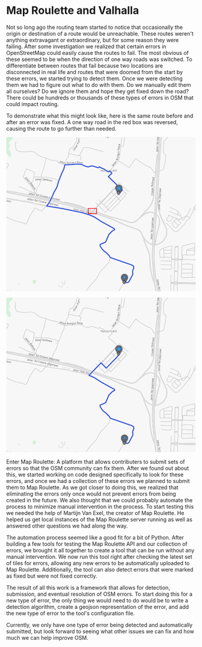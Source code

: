 # Map Roulette and Valhalla
Not so long ago the routing team started to notice that occasionally the origin or destination of a route would be unreachable. These routes weren't anything extravagant or extraordinary, but for some reason they were failing. After some investigation we realized that certain errors in OpenStreetMap could easily cause the routes to fail. The most obvious of these seemed to be when the direction of one way roads was switched. To differentiate between routes that fail because two locations are disconnected in real life and routes that were doomed from the start by these errors, we started trying to detect them. Once we were detecting them we had to figure out what to do with them. Do we manually edit them all ourselves? Do we ignore them and hope they get fixed down the road? There could be hundreds or thousands of these types of errors in OSM that could impact routing.

To demonstrate what this might look like, here is the same route before and after an error was fixed. A one way road in the red box was reversed, causing the route to go further than needed.

![Before the error was fixed](images/maproulette_before.png)

![After the error was fixed](images/maproulette_after.png)

Enter Map Roulette: A platform that allows contributers to submit sets of errors so that the OSM community can fix them. After we found out about this, we started working on code designed specifically to look for these errors, and once we had a collection of these errors we planned to submit them to Map Roulette. As we got closer to doing this, we realized that eliminating the errors only once would not prevent errors from being created in the future. We also thought that we could probably automate the process to minimize manual intervention in the process. To start testing this we needed the help of Martijn Van Exel, the creator of Map Roulette. He helped us get local instances of the Map Roulette server running as well as answered other questions we had along the way.

The automation process seemed like a good fit for a bit of Python. After building a few tools for testing the Map Roulette API and our collection of errors, we brought it all together to create a tool that can be run without any manual intervention. We now run this tool right after checking the latest set of tiles for errors, allowing any new errors to be automatically uploaded to Map Roulette. Additionally, the tool can also detect errors that were marked as fixed but were not fixed correctly.

The result of all this work is a framework that allows for detection, submission, and eventual resolution of OSM errors. To start doing this for a new type of error, the only thing we would need to do would be to write a detection algorithm, create a geojson representation of the error, and add the new type of error to the tool's configuration file.

Currently, we only have one type of error being detected and automatically submitted, but look forward to seeing what other issues we can fix and how much we can help improve OSM.
